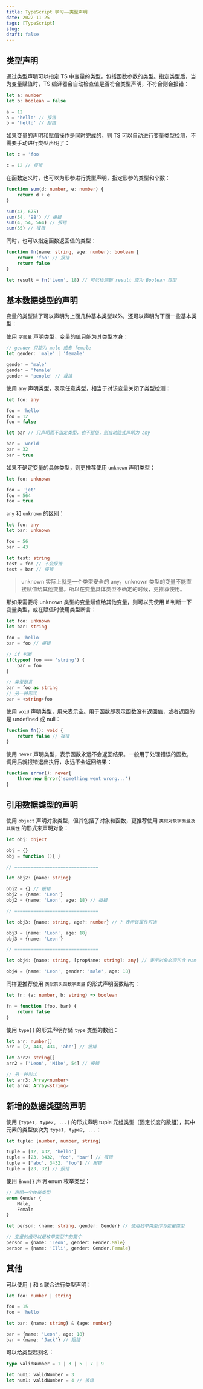 ```yaml
---
title: TypeScript 学习——类型声明
date: 2022-11-25
tags: [TypeScript]
slug: 
draft: false
---
```


## 类型声明

通过类型声明可以指定 TS 中变量的类型，包括函数参数的类型。指定类型后，当为变量赋值时，TS 编译器会自动检查值是否符合类型声明，不符合则会报错：

```ts
let a: number
let b: boolean = false

a = 12
a = 'hello' // 报错
b = 'hello' // 报错
```

如果变量的声明和赋值操作是同时完成的，则 TS 可以自动进行变量类型检测，不需要手动进行类型声明了：

```ts
let c = 'foo'

c = 12 // 报错
```

在函数定义时，也可以为形参进行类型声明，指定形参的类型和个数：

```ts
function sum(d: number, e: number) {
    return d + e
}

sum(43, 675)
sum(54, '98') // 报错
sum(4, 54, 564) // 报错
sum(55) // 报错
```

同时，也可以指定函数返回值的类型：

```ts
function fn(name: string, age: number): boolean {
    return 'foo' // 报错
    return false
}

let result = fn('Leon', 18) // 可以检测到 result 应为 Boolean 类型
```

## 基本数据类型的声明

变量的类型除了可以声明为上面几种基本类型以外，还可以声明为下面一些基本类型：

使用 `字面量` 声明类型，变量的值只能为其类型本身：

```ts
// gender 只能为 male 或者 female
let gender: 'male' | 'female'

gender = 'male'
gender = 'female'
gender = 'people' // 报错
```

使用 `any` 声明类型，表示任意类型，相当于对该变量关闭了类型检测：

```ts
let foo: any

foo = 'hello'
foo = 12
foo = false

let bar // 只声明而不指定类型，也不赋值，则自动隐式声明为 any

bar = 'world'
bar = 32
bar = true
```

如果不确定变量的具体类型，则更推荐使用 `unknown` 声明类型：

```ts
let foo: unknown

foo = 'jet'
foo = 564
foo = true
```

`any` 和 `unknown` 的区别：

```ts
let foo: any
let bar: unknown

foo = 56
bar = 43

let test: string
test = foo // 不会报错
test = bar // 报错
```

> unknown 实际上就是一个类型安全的 any，unknown 类型的变量不能直接赋值给其他变量。所以在变量具体类型不确定的时候，更推荐使用。

那如果需要将 unknown 类型的变量赋值给其他变量，则可以先使用 if 判断一下变量类型，或在赋值时使用类型断言：

```ts
let foo: unknown
let bar: string

foo = 'hello'
bar = foo // 报错

// if 判断
if(typeof foo === 'string') {
    bar = foo
}

// 类型断言
bar = foo as string
// 另一种形式
bar = <string>foo
```

使用 `void` 声明类型，用来表示空。用于函数即表示函数没有返回值，或者返回的是 undefined 或 null：

```ts
function fn(): void {
    return false // 报错
}
```

使用 `never` 声明类型，表示函数永远不会返回结果。一般用于处理错误的函数，调用后就报错退出执行，永远不会返回结果：

```ts
function error(): never{
    throw new Error('something went wrong...')
}
```

## 引用数据类型的声明

使用 `object` 声明对象类型，但其包括了对象和函数，更推荐使用 `类似对象字面量及其属性` 的形式来声明对象：

```ts
let obj: object

obj = {}
obj = function (){ }

// ===============================

let obj2: {name: string}

obj2 = {} // 报错
obj2 = {name: 'Leon'}
obj2 = {name: 'Leon', age: 18} // 报错

// ===============================

let obj3: {name: string, age?: number} // ? 表示该属性可选

obj3 = {name: 'Leon', age: 18}
obj3 = {name: 'Leon'}

// ===============================

let obj4: {name: string, [propName: string]: any} // 表示对象必须包含 name 属性，其他属性不做限制

obj4 = {name: 'Leon', gender: 'male', age: 18}
```

同样更推荐使用 `类似箭头函数字面量` 的形式声明函数结构：

```ts
let fn: (a: number, b: string) => boolean

fn = function (foo, bar) {
    return false
}
```

使用 `type[]` 的形式声明存储 `type` 类型的数组：

```ts
let arr: number[]
arr = [2, 443, 434, 'abc'] // 报错

let arr2: string[]
arr2 = ['Leon', 'Mike', 54] // 报错

// 另一种形式
let arr3: Array<number>
let arr4: Array<string>
```

## 新增的数据类型的声明

使用 `[type1, type2, ...]` 的形式声明 tuple 元组类型（固定长度的数组），其中元素的类型依次为 `type1, type2, ...`：

```ts
let tuple: [number, number, string]

tuple = [12, 432, 'hello']
tuple = [23, 3432, 'foo', 'bar'] // 报错
tuple = ['abc', 3432, 'foo'] // 报错
tuple = [23, 32] // 报错
```

使用 `Enum{}` 声明 enum 枚举类型：

```ts
// 声明一个枚举类型
enum Gender {
    Male,
    Female
}

let person: {name: string, gender: Gender} // 使用枚举类型作为变量类型

// 变量的值可以是枚举类型中的某个
person = {name: 'Leon', gender: Gender.Male}
person = {name: 'Elli', gender: Gender.Female}
```

## 其他

可以使用 `|` 和 `&` 联合进行类型声明：

```ts
let foo: number | string

foo = 15
foo = 'hello'

let bar: {name: string} & {age: number}

bar = {name: 'Leon', age: 18}
bar = {name: 'Jack'} // 报错
```

可以给类型起别名：

```ts
type validNumber = 1 | 3 | 5 | 7 | 9

let num1: validNumber = 3
let num1: validNumber = 4 // 报错
```


